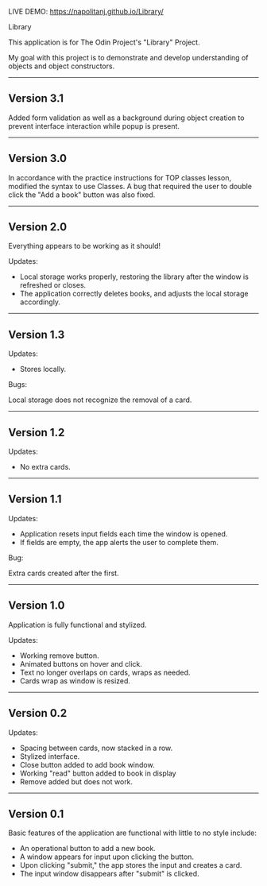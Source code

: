 LIVE DEMO: https://napolitanj.github.io/Library/

Library

This application is for The Odin Project's "Library" Project. 

My goal with this project is to demonstrate and develop understanding of objects and object constructors.

-----------
Version 3.1
-----------

Added form validation as well as a background during object creation to prevent interface interaction while popup is present.

-----------
Version 3.0
-----------

In accordance with the practice instructions for TOP classes lesson, modified the syntax to use Classes. A bug that required the user to double click the "Add a book" button was also fixed.

-----------
Version 2.0
-----------

Everything appears to be working as it should!

Updates:

- Local storage works properly, restoring the library after the window is refreshed or closes.
- The application correctly deletes books, and adjusts the local storage accordingly.

-----------
Version 1.3
-----------

Updates:

- Stores locally.

Bugs:

Local storage does not recognize the removal of a card.

-----------
Version 1.2
-----------

Updates:

- No extra cards.

-----------
Version 1.1
-----------

Updates:

- Application resets input fields each time the window is opened.
- If fields are empty, the app alerts the user to complete them.

Bug:

Extra cards created after the first.

-----------
Version 1.0
-----------

Application is fully functional and stylized.

Updates:

- Working remove button.
- Animated buttons on hover and click.
- Text no longer overlaps on cards, wraps as needed.
- Cards wrap as window is resized.

-----------
Version 0.2
-----------

Updates:

- Spacing between cards, now stacked in a row.
- Stylized interface.
- Close button added to add book window.
- Working "read" button added to book in display
- Remove added but does not work.

-----------
Version 0.1
-----------

Basic features of the application are functional with little to no style include:

- An operational button to add a new book.
- A window appears for input upon clicking the button.
- Upon clicking "submit," the app stores the input and creates a card.
- The input window disappears after "submit" is clicked.
